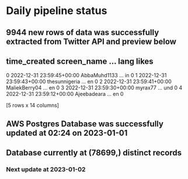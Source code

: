 # Daily pipeline status
## 9944 new rows of data was successfully extracted from Twitter API and preview below
##                time_created    screen_name  ... lang likes
0 2022-12-31 23:59:45+00:00   AbbaMuhd1133  ...   in     0
1 2022-12-31 23:59:43+00:00  thesunnigeria  ...   en     0
2 2022-12-31 23:59:41+00:00  MaliekBerry04  ...   en     0
3 2022-12-31 23:59:30+00:00        myrax77  ...  und     0
4 2022-12-31 23:59:12+00:00    Ajeebadeara  ...   en     0

[5 rows x 14 columns]
## AWS Postgres Database was successfully updated at  02:24 on 2023-01-01
## Database currently at (78699,) distinct records
### Next update at 2023-01-02
